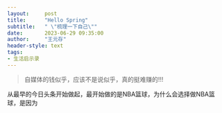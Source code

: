 ```yaml
---
layout:     post
title:      "Hello Spring"
subtitle:   " \"梳理一下自己\""
date:       2023-06-29 09:35:00
author:     "王元存"
header-style: text
tags:
- 生活启示录
---
```

> 自媒体的钱似乎，应该不是说似乎，真的挺难赚的!!!

从最早的今日头条开始做起，最开始做的是NBA篮球，为什么会选择做NBA篮球，是因为